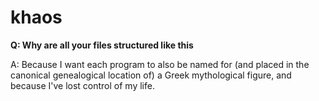 # khaos
**Q: Why are all your files structured like this**

A: Because I want each program to also be named for (and placed in the canonical genealogical location of) a Greek mythological figure, and because I've lost control of my life.
